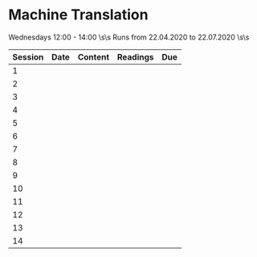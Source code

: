 # Machine Translation

Wednesdays 12:00 - 14:00 \s\s
Runs from 22.04.2020  to 22.07.2020 \s\s

| Session  | Date  | Content  | Readings  | Due |
|---|---|---|---|---|
| 1  |   |   |   |   |
| 2 |   |   |   |   |
| 3  |   |   |   |   |
| 4  |   |   |   |   |
| 5  |   |   |   |   |
| 6  |   |   |   |   |
| 7  |   |   |   |   |
| 8  |   |   |   |   |
| 9  |   |   |   |   |
| 10  |   |   |   |   |
| 11  |   |   |   |   |
| 12  |   |   |   |   |
| 13  |   |   |   |   |
| 14  |   |   |   |   |
